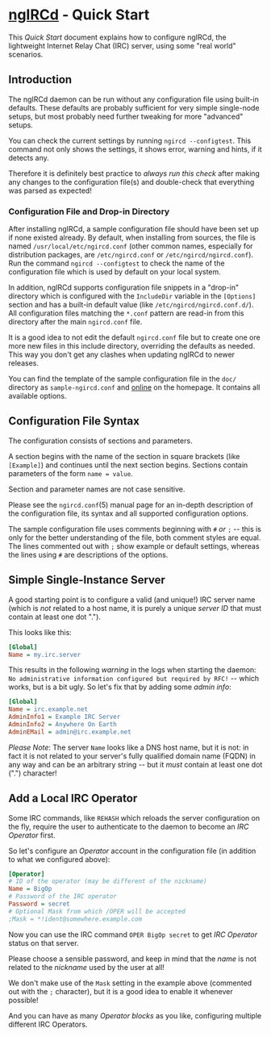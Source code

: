 # [ngIRCd](https://ngircd.barton.de) - Quick Start

This *Quick Start* document explains how to configure ngIRCd, the lightweight
Internet Relay Chat (IRC) server, using some "real world" scenarios.

## Introduction

The ngIRCd daemon can be run without any configuration file using built-in
defaults. These defaults are probably sufficient for very simple single-node
setups, but most probably need further tweaking for more "advanced" setups.

You can check the current settings by running `ngircd --configtest`. This
command not only shows the settings, it shows error, warning and hints, if it
detects any.

Therefore it is definitely best practice to *always run this check* after
making any changes to the configuration file(s) and double-check that
everything was parsed as expected!

### Configuration File and Drop-in Directory

After installing ngIRCd, a sample configuration file should have been set up if
none existed already. By default, when installing from sources, the file is
named `/usr/local/etc/ngircd.conf` (other common names, especially for
distribution packages, are `/etc/ngircd.conf` or `/etc/ngircd/ngircd.conf`).
Run the command `ngircd --configtest` to check the name of the configuration
file which is used by default on your local system.

In addition, ngIRCd supports configuration file snippets in a "drop-in"
directory which is configured with the `IncludeDir` variable in the `[Options]`
section and has a built-in default value (like `/etc/ngircd/ngircd.conf.d/`).
All configuration files matching the `*.conf` pattern are read-in from this
directory after the main `ngircd.conf` file.

It is a good idea to not edit the default `ngircd.conf` file but to create one
ore more new files in this include directory, overriding the defaults as
needed. This way you don't get any clashes when updating ngIRCd to newer
releases.

You can find the template of the sample configuration file in the `doc/`
directory as `sample-ngircd.conf` and
[online](https://ngircd.barton.de/doc/sample-ngircd.conf) on the homepage. It
contains all available options.

## Configuration File Syntax

The configuration consists of sections and parameters.

A section begins with the name of the section in square brackets (like
`[Example]`) and continues until the next section begins. Sections contain
parameters of the form `name = value`.

Section and parameter names are not case sensitive.

Please see the `ngircd.conf`(5) manual page for an in-depth description of the
configuration file, its syntax and all supported configuration options.

The sample configuration file uses comments beginning with `#` *or* `;` -- this
is only for the better understanding of the file, both comment styles are
equal. The lines commented out with `;` show example or default settings,
whereas the lines using `#` are descriptions of the options.

## Simple Single-Instance Server

A good starting point is to configure a valid (and unique!) IRC server name
(which is *not* related to a host name, it is purely a unique *server ID* that
must contain at least one dot ".").

This looks like this:

``` ini
[Global]
Name = my.irc.server
```

This results in the following *warning* in the logs when starting the daemon:
`No administrative information configured but required by RFC!` -- which works,
but is a bit ugly. So let's fix that by adding some *admin info*:

``` ini
[Global]
Name = irc.example.net
AdminInfo1 = Example IRC Server
AdminInfo2 = Anywhere On Earth
AdminEMail = admin@irc.example.net
```

*Please Note*: The server `Name` looks like a DNS host name, but it is not: in
fact it is not related to your server's fully qualified domain name (FQDN) in
any way and can be an arbitrary string -- but it *must* contain at least
one dot (".") character!

## Add a Local IRC Operator

Some IRC commands, like `REHASH` which reloads the server configuration on the
fly, require the user to authenticate to the daemon to become an *IRC
Operator* first.

So let's configure an *Operator* account in the configuration file (in
addition to what we configured above):

``` ini
[Operator]
# ID of the operator (may be different of the nickname)
Name = BigOp
# Password of the IRC operator
Password = secret
# Optional Mask from which /OPER will be accepted
;Mask = *!ident@somewhere.example.com
```

Now you can use the IRC command `OPER BigOp secret` to get *IRC Operator*
status on that server.

Please choose a sensible password, and keep in mind that the *name* is not
related to the *nickname* used by the user at all!

We don't make use of the `Mask` setting in the example above (commented out
with the `;` character), but it is a good idea to enable it whenever possible!

And you can have as many *Operator blocks* as you like, configuring multiple
different IRC Operators.
